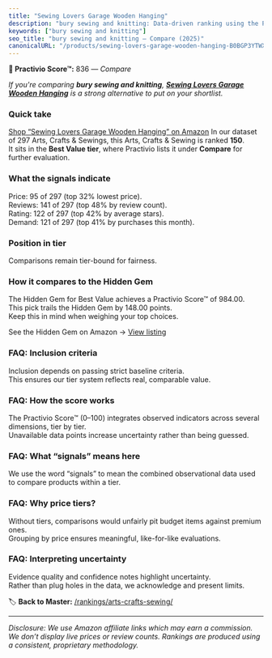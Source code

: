 ```yaml
---
title: "Sewing Lovers Garage Wooden Hanging"
description: "bury sewing and knitting: Data-driven ranking using the Practivio Score™. Positioned by quality, value, demand, findability, momentum."
keywords: ["bury sewing and knitting"]
seo_title: "bury sewing and knitting — Compare (2025)"
canonicalURL: "/products/sewing-lovers-garage-wooden-hanging-B0BGP3YTWX/"
---
```


**🛒 Practivio Score™:** 836 — _Compare_


*If you're comparing **bury sewing and knitting**, **[Sewing Lovers Garage Wooden Hanging](https://www.amazon.com/dp/B0BGP3YTWX?tag=practivio-20)** is a strong alternative to put on your shortlist.*
### Quick take
[Shop “Sewing Lovers Garage Wooden Hanging” on Amazon](https://www.amazon.com/dp/B0BGP3YTWX?tag=practivio-20)
In our dataset of 297 Arts, Crafts & Sewings, this Arts, Crafts & Sewing is ranked **150**.  
It sits in the **Best Value tier**, where Practivio lists it under **Compare** for further evaluation.

### What the signals indicate
Price: 95 of 297 (top 32% lowest price).  
Reviews: 141 of 297 (top 48% by review count).  
Rating: 122 of 297 (top 42% by average stars).  
Demand: 121 of 297 (top 41% by purchases this month).

### Position in tier
Comparisons remain tier-bound for fairness.

### How it compares to the Hidden Gem
The Hidden Gem for Best Value achieves a Practivio Score™ of 984.00.  
This pick trails the Hidden Gem by 148.00 points.  
Keep this in mind when weighing your top choices.  

See the Hidden Gem on Amazon → [View listing](https://www.amazon.com/dp/B00006IFN9?tag=practivio-20)

### FAQ: Inclusion criteria
Inclusion depends on passing strict baseline criteria.  
This ensures our tier system reflects real, comparable value.

### FAQ: How the score works
The Practivio Score™ (0–100) integrates observed indicators across several dimensions, tier by tier.  
Unavailable data points increase uncertainty rather than being guessed.

### FAQ: What “signals” means here
We use the word “signals” to mean the combined observational data used to compare products within a tier.

### FAQ: Why price tiers?
Without tiers, comparisons would unfairly pit budget items against premium ones.  
Grouping by price ensures meaningful, like-for-like evaluations.

### FAQ: Interpreting uncertainty
Evidence quality and confidence notes highlight uncertainty.  
Rather than plug holes in the data, we acknowledge and present limits.

<!-- Missing template for Compare/CompareWithinPriceClass -->


🏷️ **Back to Master:** [/rankings/arts-crafts-sewing/](/rankings/arts-crafts-sewing/)

---
_Disclosure: We use Amazon affiliate links which may earn a commission. We don’t display live prices or review counts. Rankings are produced using a consistent, proprietary methodology._

